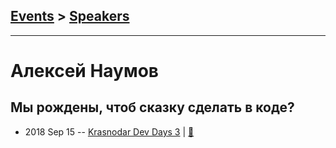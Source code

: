 ## [Events](../README.md) > [Speakers](../speakers.md)
---

# Алексей Наумов

## Мы рождены, чтоб сказку сделать в коде?
- 2018 Sep 15 -- [Krasnodar Dev Days 3](https://www.youtube.com/watch?v=aUoWXJWD7nA)  | [:notebook:](https://yadi.sk/i/jJ_gFgDIoKH-Mw)  
